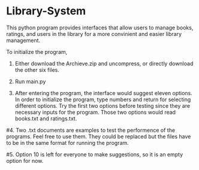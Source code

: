 # Library-System
This python program provides interfaces that allow users to manage books, ratings, and users in the library for a more convinient and easier library management.

To initialize the program, 

1. Either download the Archieve.zip and uncompress, or directly download the other six files.

2. Run main.py

3. After entering the program, the interface would suggest eleven options. In order to initialize the program, type numbers and return for selecting different options. Try the first two options before testing since they are necessary inputs for the program. Those two options would read books.txt and ratings.txt.

#4. Two .txt documents are examples to test the performence of the programs. Feel free to use them. They could be replaced but the files have to be in the same format for running the program.

#5. Option 10 is left for everyone to make suggestions, so it is an empty option for now.
